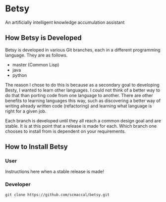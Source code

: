 # Betsy
An artificially intelligent knowledge accumulation assistant

## How Betsy is Developed
Betsy is developed in various Git branches, each in a different
programming language. They are as follows.

- master (Common Lisp)
- java
- python

The reason I chose to do this is because as a secondary goal to
developing Besty, I wanted to learn other languages. I could not
think of a better way to do that than porting code from one
language to another. There are other benefits to learning
languages this way, such as discovering a better way of writing
already written code (refactoring) and learning what language is
right for a given job.

Each branch is developed until they all reach a common design
goal and are stable. It is at this point that a release is made
for each. Which branch one chooses to install from is dependent
on your requirements.

## How to Install Betsy

### User
Instructions here when a stable release is made!

### Developer
`git clone https://github.com/scmaccal/betsy.git`
